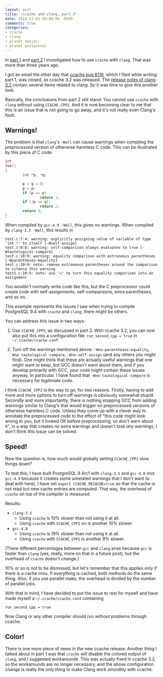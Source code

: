 ```yaml
---
layout: post
title: "ccache and clang, part 3"
date: 2014-12-01 20:00:00 -0500
comments: true
categories:
- ccache
- clang
- planet debian
- planet postgresql
---
```


In
[part 1](http://petereisentraut.blogspot.com/2011/05/ccache-and-clang.html)
and
[part 2](http://petereisentraut.blogspot.com/2011/09/ccache-and-clang-part-2.html)
I investigated how to use `ccache` with `clang`.  That was more than
three years ago.

I got an email the other day that
[ccache bug 8118](https://bugzilla.samba.org/show_bug.cgi?id=8118),
which I filed while writing part 1, was closed, as ccache 3.2 was
released.  The
[release notes of clang 3.2](https://ccache.samba.org/releasenotes.html#_ccache_3_2)
contain several items related to clang.  So it was time to give this
another look.

Basically, the conclusions from part 2 still stand: You cannot use
`ccache` with `clang` without using `CCACHE_CPP2`.  And it is now
becoming clear to me that this is an issue that is not going to go
away, and it's not really even Clang's fault.

## Warnings!

The problem is that `clang`'s `-Wall` can cause warnings when
compiling the *preprocessed* version of otherwise harmless C code.
This can be illustrated by this piece of C code:

```c
int
foo()
{
        int *p, *q;

        p = q = 0;
        p = p;
        if (p == p)
                return 1;
        if ((p == q))
                return 2;
        return 0;
}
```

When compiled by `gcc-4.9 -Wall`, this gives no warnings.  When
compiled by `clang-3.5 -Wall`, this results in
```
test.c:7:4: warning: explicitly assigning value of variable of type 'int *' to itself [-Wself-assign]
test.c:8:8: warning: self-comparison always evaluates to true [-Wtautological-compare]
test.c:10:9: warning: equality comparison with extraneous parentheses [-Wparentheses-equality]
test.c:10:9: note: remove extraneous parentheses around the comparison to silence this warning
test1.c:10:9: note: use '=' to turn this equality comparison into an assignment
```

You wouldn't normally write code like this, but the C preprocessor
could create code with self-assignments, self-comparisons, extra
parentheses, and so on.

This example represents the issues I saw when trying to compile
PostgreSQL 9.4 with `ccache` and `clang`; there might be others.

You can address this issue in two ways:

1. Use `CCACHE_CPP2`, as discussed in part 2.  With ccache 3.2, you
can now also put this into a configuration file: `run_second_cpp =
true` in `~/.ccache/ccache.conf`

2. Turn off the warnings mentioned above: `-Wno-parentheses-equality`,
`-Wno-tautological-compare`, `-Wno-self-assign` (and any others you
might find).  One might think that these are actually useful warnings
that one might want to keep, but GCC doesn't warn about them, and if
you develop primarily with GCC, your code might contain these issues
anyway.  In particular, I have found that `-Wno-tautological-compare`
is necessary for legitimate code.

I think `CCACHE_CPP2` is the way to go, for two reasons.  Firstly,
having to add more and more options to turn off warnings is obviously
somewhat stupid.  Secondly and more importantly, there is nothing
stopping GCC from adding warnings similar to Clang's that would
trigger on preprocessed versions of otherwise harmless C code.  Unless
they come up with a clever way to annotate the preprocessed code to
the effect of "this code might look wrong to you, but it looked OK
before preprocessing, so don't warn about it", in a way that creates
*no* extra warnings and doesn't lose *any* warnings, I don't think
this issue can be solved.

## Speed!

Now the question is, how much would globally setting `CCACHE_CPP2`
slow things down?

To test this, I have built PostgreSQL 9.4rc1 with `clang-3.5` and
`gcc-4.8` (not `gcc-4.9` because it creates some unrelated warnings
that I don't want to deal with here).  I have set `export
CCACHE_RECACHE=true` so that the cache is not read but new cache
entries are computed.  That way, the overhead of `ccache` on top of
the compiler is measured.

Results:

- `clang-3.5`
    - Using `ccache` is 10% slower than not using it at all.
    - Using `ccache` with `CCACHE_CPP2` on is another 10% slower.
- `gcc-4.8`
    - Using `ccache` is 19% slower than not using it at all.
    - Using `ccache` with `CCACHE_CPP2` is another 9% slower.

(There different percentages between `gcc` and `clang` arise because
`gcc` is faster than `clang` (yes, really, more on that in a future
post), but the overhead of `ccache` doesn't change.)

10% or so is not to be dismissed, but let's remember that this applies
only if there is a cache miss.  If everything is cached, both methods
do the same thing.  Also, if you use parallel make, the overhead is
divided by the number of parallel jobs.

With that in mind, I have decided to put the issue to rest for myself
and have made myself a `~/.ccache/ccache.conf` containing

    run_second_cpp = true

Now Clang or any other compiler should run without problems through
ccache.

## Color!

There is one more piece of news in the new ccache release: Another
thing I talked about in part 1 was that `ccache` will disable the
colored output of `clang`, and I suggested workarounds.  This was
actually fixed in ccache 3.2, so the workarounds are no longer
necessary, and the above configuration change is really the only thing
to make Clang work smoothly with ccache.
